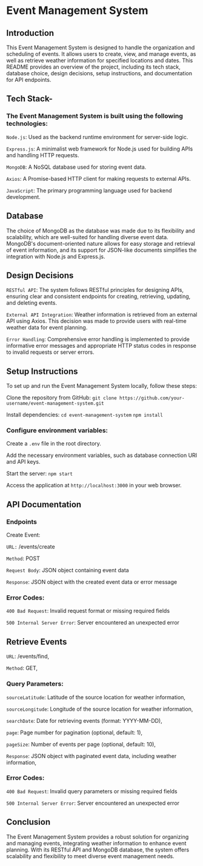 
# Event Management System

## Introduction

This Event Management System is designed to handle the organization and scheduling of events. It allows users to create, view, and manage events, as well as retrieve weather information for specified locations and dates. This README provides an overview of the project, including its tech stack, database choice, design decisions, setup instructions, and documentation for API endpoints.

## Tech Stack-
### The Event Management System is built using the following technologies:

`Node.js`: Used as the backend runtime environment for server-side logic. 

`Express.js`: A minimalist web framework for Node.js used for building APIs and handling HTTP requests.

`MongoDB`: A NoSQL database used for storing event data.

`Axios`: A Promise-based HTTP client for making requests to external APIs.

`JavaScript`: The primary programming language used for backend development.

## Database  
The choice of MongoDB as the database was made due to its flexibility and scalability, which are well-suited for handling diverse event data. MongoDB's document-oriented nature allows for easy storage and retrieval of event information, and its support for JSON-like documents simplifies the integration with Node.js and Express.js.

## Design Decisions 
`RESTful API`: The system follows RESTful principles for designing APIs, ensuring clear and consistent endpoints for creating, retrieving, updating, and deleting events.

`External API Integration`: Weather information is retrieved from an external API using Axios. This decision was made to provide users with real-time weather data for event planning.

`Error Handling`: Comprehensive error handling is implemented to provide informative error messages and appropriate HTTP status codes in response to invalid requests or server errors.

## Setup Instructions  
To set up and run the Event Management System locally, follow these steps:

Clone the repository from GitHub:
`git clone https://github.com/your-username/event-management-system.git`

Install dependencies:
`cd event-management-system`
`npm install`

### Configure environment variables:
Create a `.env` file in the root directory.

Add the necessary environment variables, such as database connection URI and API keys.

Start the server:
`npm start`

Access the application at `http://localhost:3000` in your web browser.

## API Documentation
### Endpoints

Create Event:

`URL:` /events/create

`Method`: POST

`Request Body`: JSON object containing event data

`Response`: JSON object with the created event data or error message

### Error Codes:
`400 Bad Request`: Invalid request format or missing required fields

`500 Internal Server Error`: Server encountered an unexpected error

## Retrieve Events 
`URL`: /events/find,

`Method`: GET,

### Query Parameters:
`sourceLatitude`: Latitude of the source location for weather information,

`sourceLongitude`: Longitude of the source location for weather information,

`searchDate`: Date for retrieving events (format: YYYY-MM-DD),

`page`: Page number for pagination (optional, default: 1),

`pageSize`: Number of events per page (optional, default: 10),

`Response`: JSON object with paginated event data, including weather information,

### Error Codes:
`400 Bad Request`: Invalid query parameters or missing required fields

`500 Internal Server Error`: Server encountered an unexpected error

## Conclusion  
The Event Management System provides a robust solution for organizing and managing events, integrating weather information to enhance event planning. With its RESTful API and MongoDB database, the system offers scalability and flexibility to meet diverse event management needs.

